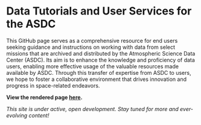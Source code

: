 # Data Tutorials and User Services for the ASDC

This GitHub page serves as a comprehensive resource for end users
seeking guidance and instructions on
working with data from select missions that are archived and distributed by
the Atmospheric Science Data Center (ASDC).
Its aim is to enhance the knowledge and proficiency of data users,
enabling more effective usage of the valuable resources made available by ASDC.
Through this transfer of expertise from ASDC to users, we hope to
foster a collaborative environment that drives innovation and progress in space-related endeavors.

**View the rendered page [here](https://nasa.github.io/ASDC_Data_and_User_Services/).**

*This site is under active, open development. Stay tuned for more and ever-evolving content!* 